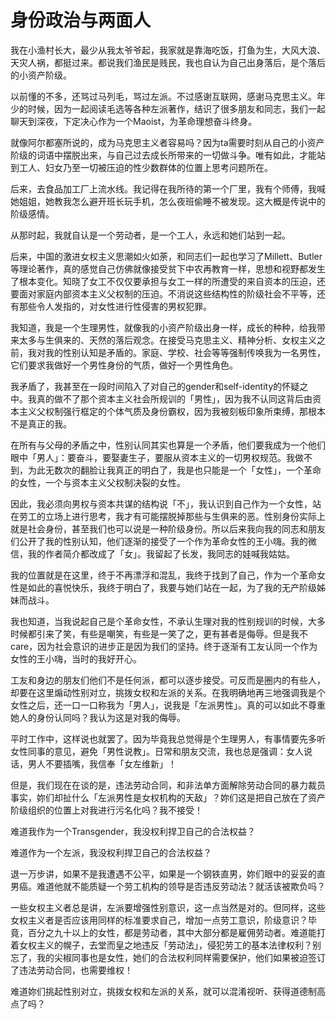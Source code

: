 # 身份政治与两面人


我在小渔村长大，最少从我太爷爷起，我家就是靠海吃饭，打鱼为生，大风大浪、天灾人祸，都挺过来。都说我们渔民是贱民，我也自认为自己出身落后，是个落后的小资产阶级。

以前懂的不多，还骂过马列毛，骂过左派。不过感谢互联网，感谢马克思主义。年少的时候，因为一起阅读毛选等各种左派著作，结识了很多朋友和同志，我们一起聊天到深夜，下定决心作为一个Maoist，为革命理想奋斗终身。

就像阿尔都塞所说的，成为马克思主义者容易吗？因为ta需要时刻从自己的小资产阶级的词语中摆脱出来，与自己过去成长所带来的一切做斗争。唯有如此，才能站到工人、妇女乃至一切被压迫的性少数群体的位置上思考问题所在。

后来，去食品加工厂上流水线。我记得在我所待的第一个厂里，我有个师傅，我喊她姐姐，她教我怎么避开班长玩手机，怎么夜班偷睡不被发现。这大概是传说中的阶级感情。

从那时起，我就自认是一个劳动者，是一个工人，永远和她们站到一起。

后来，中国的激进女权主义思潮如火如荼，和同志们一起也学习了Millett、Butler等理论著作，真的感觉自己仿佛就像接受贫下中农再教育一样，思想和视野都发生了根本变化。知晓了女工不仅仅要承担与女工一样的所遭受的来自资本的压迫，还要面对家庭内部资本主义父权制的压迫。不消说这些结构性的阶级社会不平等，还有那些令人发指的，对女性进行性侵害的男权犯罪。

我知道，我是一个生理男性，就像我的小资产阶级出身一样，成长的种种，给我带来太多与生俱来的、天然的落后观念。在接受马克思主义、精神分析、女权主义之前，我对我的性别认知是矛盾的。家庭、学校、社会等等强制传唤我为一名男性，它们要求我做好一个男性身份的气质，做好一个男性角色。

我矛盾了，我甚至在一段时间陷入了对自己的gender和self-identity的怀疑之中。我真的做不了那个资本主义社会所规训的「男性」，因为我不认同这背后由资本主义父权制强行框定的个体气质及身份霸权，因为我被刻板印象所束缚，那根本不是真正的我。

在所有与父母的矛盾之中，性别认同其实也算是一个矛盾，他们要我成为一个他们眼中「男人」：要奋斗，要娶妻生子，要服从资本主义的一切男权规范。我做不到，为此无数次的翻脸让我真正的明白了，我是也只能是一个「女性」，一个革命的女性，一个与资本主义父权制决裂的女性。

因此，我必须向男权与资本共谋的结构说「不」，我认识到自己作为一个女性，站在劳工的立场上进行思考，我才有可能摆脱掉那些与生俱来的恶。性别身份实际上就是社会身份，甚至我们也可以说是一种阶级身份。所以后来我向我的同志和朋友们公开了我的性别认知，他们逐渐的接受了一个作为革命女性的王小嗨。我的微信，我的作者简介都改成了「女」。我留起了长发，我同志的娃喊我姑姑。

我的位置就是在这里，终于不再漂浮和混乱，我终于找到了自己，作为一个革命女性是如此的喜悦快乐，我终于明白了，我要与她们站在一起，为了我的无产阶级姊妹而战斗。

我也知道，当我说起自己是个革命女性，不承认生理对我的性别规训的时候，大多时候都引来了笑，有些是嘲笑，有些是一笑了之，更有甚者是侮辱。但是我不care，因为社会意识的进步正是因为我们的坚持。终于逐渐有工友认同一个作为女性的王小嗨，当时的我好开心。

工友和身边的朋友们他们不是任何派，都可以逐步接受。可反而是圈内的有些人，却要在这里煽动性别对立，挑拨女权和左派的关系。在我明确地再三地强调我是个女性之后，还一口一口称我为「男人」，说我是「左派男性」。真的可以如此不尊重她人的身份认同吗？我认为这是对我的侮辱。

平时工作中，这样说也就罢了。因为毕竟我总觉得是个生理男人，有事情要先多听女性同事的意见，避免「男性说教」。日常和朋友交流，我也总是强调：女人说话，男人不要插嘴，我信奉「女左维新」！

但是，我们现在在谈的是，违法劳动合同，和非法单方面解除劳动合同的暴力裁员事实，妳们却扯什么「左派男性是女权机构的天敌」？妳们这是把自己放在了资产阶级组织的位置上对我进行污名化吗？我不接受！

难道我作为一个Transgender，我没权利捍卫自己的合法权益？

难道作为一个左派，我没权利捍卫自己的合法权益？

退一万步讲，如果不是我遭遇不公平，如果是一个钢铁直男，妳们眼中的妥妥的直男癌。难道他就不能质疑一个劳工机构的领导是否违反劳动法？就活该被欺负吗？

一些女权主义者总是讲，左派要增强性别意识，这一点当然是对的。但同样，这些女权主义者是否应该用同样的标准要求自己，增加一点劳工意识，阶级意识？毕竟，百分之九十以上的女性，都是劳动者，其中大部分都是雇佣劳动者。难道能打着女权主义的幌子，去堂而皇之地违反「劳动法」，侵犯劳工的基本法律权利？别忘了，我的尖椒同事也是女性，她们的合法权利同样需要保护，他们如果被迫签订了违法劳动合同，也需要维权！

难道妳们挑起性别对立，挑拨女权和左派的关系，就可以混淆视听、获得道德制高点了吗？
